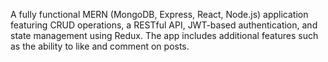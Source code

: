A fully functional MERN (MongoDB, Express, React, Node.js) application featuring CRUD operations, a RESTful API, JWT-based authentication, and state management using Redux. The app includes additional features such as the ability to like and comment on posts.